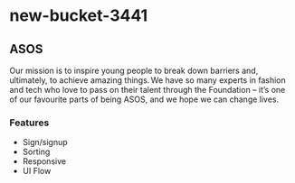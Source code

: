 # new-bucket-3441

## ASOS  
Our mission is to inspire young people to break down barriers and, ultimately, to achieve amazing things. We have so many experts in fashion and tech who love to pass on their talent through the Foundation – it’s one of our favourite parts of being ASOS, and we hope we can change lives.  

### Features
- Sign/signup
- Sorting
- Responsive
- UI Flow

